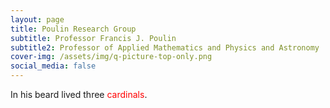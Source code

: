```yaml
---
layout: page
title: Poulin Research Group
subtitle: Professor Francis J. Poulin 
subtitle2: Professor of Applied Mathematics and Physics and Astronomy
cover-img: /assets/img/q-picture-top-only.png
social_media: false
---
```


In his beard lived three <span style="color:red">cardinals</span>.
